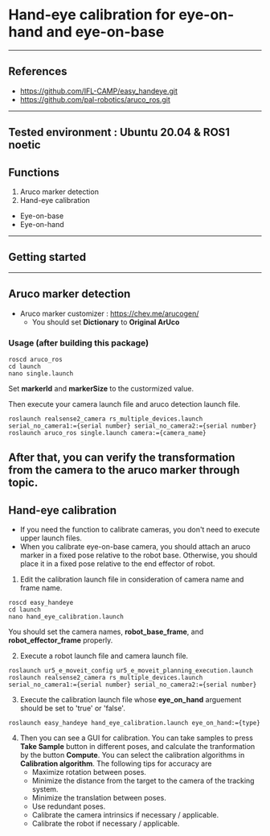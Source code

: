 # Hand-eye calibration for eye-on-hand and eye-on-base
---
## References
 * https://github.com/IFL-CAMP/easy_handeye.git
 * https://github.com/pal-robotics/aruco_ros.git
---
Tested environment : Ubuntu 20.04 & ROS1 noetic
---
## Functions
1. Aruco marker detection
2. Hand-eye calibration
  * Eye-on-base
  * Eye-on-hand
---
## Getting started

---
## Aruco marker detection
* Aruco marker customizer : https://chev.me/arucogen/
  * You should set **Dictionary** to **Original ArUco**
### Usage (after building this package)
 ```
 roscd aruco_ros
 cd launch
 nano single.launch
 ```
Set **markerId** and **markerSize** to the custormized value.

Then execute your camera launch file and aruco detection launch file.
```
roslaunch realsense2_camera rs_multiple_devices.launch serial_no_camera1:={serial number} serial_no_camera2:={serial number}
roslaunch aruco_ros single.launch camera:={camera_name}
```
After that, you can verify the transformation from the camera to the aruco marker through topic.
---
## Hand-eye calibration
* If you need the function to calibrate cameras, you don't need to execute upper launch files.
* When you calibrate eye-on-base camera, you should attach an aruco marker in a fixed pose relative to the robot base. Otherwise, you should place it in a fixed pose relative to the end effector of robot.

1. Edit the calibration launch file in consideration of camera name and frame name.
```
roscd easy_handeye
cd launch
nano hand_eye_calibration.launch
```
You should set the camera names, **robot_base_frame**, and **robot_effector_frame** properly.

2. Execute a robot launch file and camera launch file.
```
roslaunch ur5_e_moveit_config ur5_e_moveit_planning_execution.launch
roslaunch realsense2_camera rs_multiple_devices.launch serial_no_camera1:={serial number} serial_no_camera2:={serial number}
```

3. Execute the calibration launch file whose **eye_on_hand** arguement should be set to 'true' or 'false'.
```
roslaunch easy_handeye hand_eye_calibration.launch eye_on_hand:={type}
```
4. Then you can see a GUI for calibration. You can take samples to press **Take Sample** button in different poses, and calculate the tranformation by the button **Compute**. You can select the calibration algorithms in **Calibration algorithm**. The following tips for accuracy are
   * Maximize rotation between poses.
   * Minimize the distance from the target to the camera of the tracking system.
   * Minimize the translation between poses.
   * Use redundant poses.
   * Calibrate the camera intrinsics if necessary / applicable.
   * Calibrate the robot if necessary / applicable.
